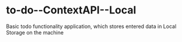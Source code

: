 # to-do--ContextAPI--Local
 Basic todo functionality application, which stores entered data in Local Storage on the machine
